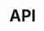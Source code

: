 # API

<!-- ```@meta
CurrentModule = Skylight
```

```@docs
AutoDiffChristoffelCache
Skylight
AbstractModelCache
midpoints
axial_symmetry 
mbco_radius 
radius 
outermost_circular_orbit_radius 
load_callback_params_from_hdf5 
random_cylindrical_radius 
isco_radius 
rayleigh_jeans_function 
planck_integral 
orthonormalize!
emissivity_profile 
packets_unit_random_triad_components!
is_final_position_at_source 
load_output_data_from_hdf5 
is_final_position_at_observer 
line_emission_spectrum 
random_uniform_points_unit_sphere!
compose_N_times 
cos_angle_between_null_vectors 
infer_num_bins 
det4x4sym 
observed_specific_intensities 
observed_bolometric_intensities 
load_configurations_from_hdf5 
circular_geodesic_specific_angular_momentum 
is_final_position_at_edge 
rays_tetrad_components!
random_uniform_points_annulus!
is_hdf5_supported_type 
metric 
christoffel!
set_null!
planck_function 
save_nested_dict_to_hdf5 
det2x2sym 
event_horizon_radius 
metric_jacobian!
points_on_unit_sphere!
equatorial_ring_areas 
circular_geodesic_energy 
circular_geodesic_angular_speed 
tmap 
save_to_hdf5 
instantiate_custom_type 
energies_quotients 
horizons 
det2x2 
set_null_ingoing_past_directed!
spherical_symmetry 
load_initial_data_from_hdf5 
save_obj_to_hdf5 
average_inside_bins 
inv4x4sym!
metric!
bin_values_and_sum_weights 
lorentz_factors 
points_on_equatorial_plane!
load_nested_dict_from_hdf5 
approximate_gradient_norm 
random_azimuthal_angle 
random_uniform_points_unit_hemisphere_xaxis!
random_uniform_points_unit_hemisphere!
cos_angle_between_vectors 
detect_edges 
orthogonal_projection 
random_polar_angle 
random_uniform_points_unit_spherical_cap!
packets_tetrad_components!
load_runs_from_hdf5 
initialize 
random_uniform_points_disk!
stationarity 
to_hdf5_compatible_dict 
``` -->